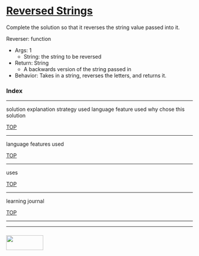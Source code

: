 # [Reversed Strings](https://www.codewars.com/kata/reversed-strings)

Complete the solution so that it reverses the string value passed into it.

Reverser: function
* Args: 1
  * String: the string to be reversed
* Return: String
  * A backwards version of the string passed in
* Behavior: Takes in a string, reverses the letters, and returns it.

### Index


---
solution explanation
	strategy used
	language feature used
	why chose this solution


[TOP](#index)

---

language features used


[TOP](#index)


---
uses


[TOP](#index)

---
learning journal

[TOP](#index)

___
___
### <a href="http://elewa.education/blog" target="_blank"><img src="https://user-images.githubusercontent.com/18554853/34921062-506450ae-f97d-11e7-875f-6feeb26ad72d.png" width="100" height="40"/></a>

